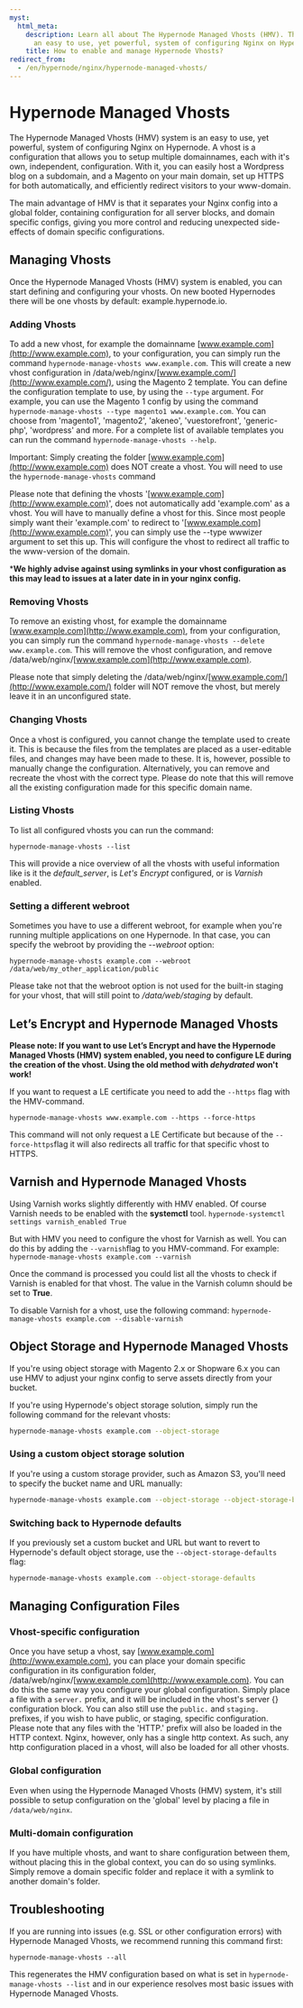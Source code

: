 ```yaml
---
myst:
  html_meta:
    description: Learn all about The Hypernode Managed Vhosts (HMV). The system is
      an easy to use, yet powerful, system of configuring Nginx on Hypernode.
    title: How to enable and manage Hypernode Vhosts?
redirect_from:
  - /en/hypernode/nginx/hypernode-managed-vhosts/
---
```


<!-- source: https://support.hypernode.com/en/hypernode/nginx/hypernode-managed-vhosts/ -->

# Hypernode Managed Vhosts

The Hypernode Managed Vhosts (HMV) system is an easy to use, yet powerful, system of configuring Nginx on Hypernode. A vhost is a configuration that allows you to setup multiple domainnames, each with it's own, independent, configuration. With it, you can easily host a Wordpress blog on a subdomain, and a Magento on your main domain, set up HTTPS for both automatically, and efficiently redirect visitors to your www-domain.

The main advantage of HMV is that it separates your Nginx config into a global folder, containing configuration for all server blocks, and domain specific configs, giving you more control and reducing unexpected side-effects of domain specific configurations.

## Managing Vhosts

Once the Hypernode Managed Vhosts (HMV) system is enabled, you can start defining and configuring your vhosts. On new booted Hypernodes there will be one vhosts by default: example.hypernode.io.

### Adding Vhosts

To add a new vhost, for example the domainname [www.example.com](http://www.example.com), to your configuration, you can simply run the command `hypernode-manage-vhosts www.example.com`. This will create a new vhost configuration in /data/web/nginx/[www.example.com/](http://www.example.com/), using the Magento 2 template. You can define the configuration template to use, by using the `--type` argument. For example, you can use the Magento 1 config by using the command `hypernode-manage-vhosts --type magento1 www.example.com`. You can choose from 'magento1', 'magento2', 'akeneo', 'vuestorefront', 'generic-php', 'wordpress' and more. For a complete list of available templates you can run the command `hypernode-manage-vhosts --help`.

Important: Simply creating the folder [www.example.com](http://www.example.com) does NOT create a vhost. You will need to use the `hypernode-manage-vhosts` command

Please note that defining the vhosts '[www.example.com](http://www.example.com)', does not automatically add 'example.com' as a vhost. You will have to manually define a vhost for this. Since most people simply want their 'example.com' to redirect to '[www.example.com](http://www.example.com)', you can simply use the --type wwwizer argument to set this up. This will configure the vhost to redirect all traffic to the www-version of the domain.

\***We highly advise against using symlinks in your vhost configuration as this may lead to issues at a later date in in your nginx config.**

### Removing Vhosts

To remove an existing vhost, for example the domainname [www.example.com](http://www.example.com), from your configuration, you can simply run the command `hypernode-manage-vhosts --delete www.example.com`. This will remove the vhost configuration, and remove /data/web/nginx/[www.example.com](http://www.example.com).

Please note that simply deleting the /data/web/nginx/[www.example.com/](http://www.example.com/) folder will NOT remove the vhost, but merely leave it in an unconfigured state.

### Changing Vhosts

Once a vhost is configured, you cannot change the template used to create it. This is because the files from the templates are placed as a user-editable files, and changes may have been made to these. It is, however, possible to manually change the configuration. Alternatively, you can remove and recreate the vhost with the correct type. Please do note that this will remove all the existing configuration made for this specific domain name.

### Listing Vhosts

To list all configured vhosts you can run the command:

`hypernode-manage-vhosts --list`

This will provide a nice overview of all the vhosts with useful information like is it the *default_server*, is *Let's Encrypt* configured, or is *Varnish* enabled.

### Setting a different webroot

Sometimes you have to use a different webroot, for example when you're running multiple applications on one Hypernode. In that case, you can specify the webroot by providing the *--webroot* option:

`hypernode-manage-vhosts example.com --webroot /data/web/my_other_application/public`

Please take not that the webroot option is not used for the built-in staging for your vhost, that will still point to */data/web/staging* by default.

## Let’s Encrypt and Hypernode Managed Vhosts

**Please note: If you want to use Let’s Encrypt and have the Hypernode Managed Vhosts (HMV) system enabled, you need to configure LE during the creation of the vhost. Using the old method with *dehydrated* won't work!**

If you want to request a LE certificate you need to add the `--https` flag with the HMV-command.

`hypernode-manage-vhosts www.example.com --https --force-https`

This command will not only request a LE Certificate but because of the `--force-https`flag it will also redirects all traffic for that specific vhost to HTTPS.

## Varnish and Hypernode Managed Vhosts

Using Varnish works slightly differently with HMV enabled. Of course Varnish needs to be enabled with the **systemctl** tool. `hypernode-systemctl settings varnish_enabled True`

But with HMV you need to configure the vhost for Varnish as well. You can do this by adding the `--varnish`flag to you HMV-command. For example: `hypernode-manage-vhosts example.com --varnish`

Once the command is processed you could list all the vhosts to check if Varnish is enabled for that vhost. The value in the Varnish column should be set to **True**.

To disable Varnish for a vhost, use the following command: `hypernode-manage-vhosts example.com --disable-varnish`

## Object Storage and Hypernode Managed Vhosts

If you're using object storage with Magento 2.x or Shopware 6.x you can use HMV to adjust your nginx config to serve assets directly from your bucket.

If you're using Hypernode's object storage solution, simply run the following command for the relevant vhosts:

```bash
hypernode-manage-vhosts example.com --object-storage
```

### Using a custom object storage solution

If you're using a custom storage provider, such as Amazon S3, you'll need to specify the bucket name and URL manually:

```bash
hypernode-manage-vhosts example.com --object-storage --object-storage-bucket mybucket --object-storage-url https://example_url.com
```

### Switching back to Hypernode defaults

If you previously set a custom bucket and URL but want to revert to Hypernode's default object storage, use the `--object-storage-defaults` flag:

```bash
hypernode-manage-vhosts example.com --object-storage-defaults
```

## Managing Configuration Files

### Vhost-specific configuration

Once you have setup a vhost, say [www.example.com](http://www.example.com), you can place your domain specific configuration in its configuration folder, /data/web/nginx/[www.example.com](http://www.example.com). You can do this the same way you configure your global configuration. Simply place a file with a `server.` prefix, and it will be included in the vhost's server {} configuration block. You can also still use the `public.` and `staging.` prefixes, if you wish to have public, or staging, specific configuration.
Please note that any files with the 'HTTP.' prefix will also be loaded in the HTTP context. Nginx, however, only has a single http context. As such, any http configuration placed in a vhost, will also be loaded for all other vhosts.

### Global configuration

Even when using the Hypernode Managed Vhosts (HMV) system, it's still possible to setup configuration on the 'global' level by placing a file in `/data/web/nginx`.

### Multi-domain configuration

If you have multiple vhosts, and want to share configuration between them, without placing this in the global context, you can do so using symlinks. Simply remove a domain specific folder and replace it with a symlink to another domain's folder.

## Troubleshooting

If you are running into issues (e.g. SSL or other configuration errors) with Hypernode Managed Vhosts, we recommend running this command first:

`hypernode-manage-vhosts --all`

This regenerates the HMV configuration based on what is set in `hypernode-manage-vhosts --list` and in our experience resolves most basic issues with Hypernode Managed Vhosts.
